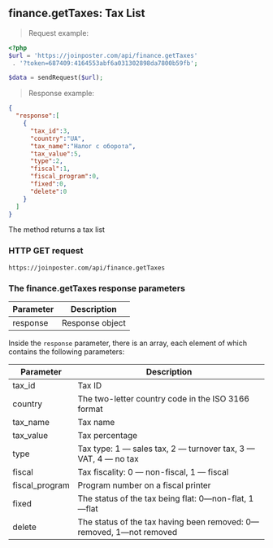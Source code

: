 ## finance.getTaxes: Tax List

> Request example:

```php
<?php
$url = 'https://joinposter.com/api/finance.getTaxes'
 . '?token=687409:4164553abf6a031302898da7800b59fb';

$data = sendRequest($url);
```

> Response example:

```json
{  
  "response":[  
    {  
      "tax_id":3,
      "country":"UA",
      "tax_name":"Налог с оборота",
      "tax_value":5,
      "type":2,
      "fiscal":1,
      "fiscal_program":0,
      "fixed":0,
      "delete":0
    }
  ]
}
```

The method returns a tax list

### HTTP GET request

`https://joinposter.com/api/finance.getTaxes`

### The finance.getTaxes response parameters

Parameter | Description
--------- | -----------
response | Response object

Inside the `response` parameter, there is an array, each element of which contains the following parameters:

Parameter | Description
--------- | -----------
tax_id | Tax ID
country | The two-letter country code in the ISO 3166 format
tax_name | Tax name
tax_value | Tax percentage
type | Tax type: 1 — sales tax, 2 — turnover tax, 3 — VAT, 4 — no tax
fiscal | Tax fiscality: 0 — non-fiscal, 1 — fiscal
fiscal_program | Program number on a fiscal printer
fixed | The status of the tax being flat: 0—non-flat, 1—flat
delete | The status of the tax having been removed: 0—removed, 1—not removed
